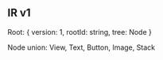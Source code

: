 ## IR v1

Root: { version: 1, rootId: string, tree: Node }

Node union: View, Text, Button, Image, Stack




